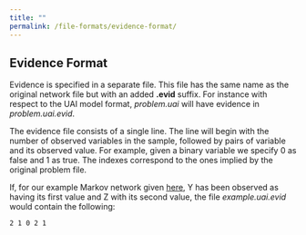 ```yaml
---
title: ""
permalink: /file-formats/evidence-format/
---
```


## Evidence Format
Evidence is specified in a separate file. This file has the same name as the original network file but with an added **.evid** suffix. For instance with respect to the UAI model format, _problem.uai_ will have evidence in _problem.uai.evid_.

The evidence file consists of a single line. The line will begin with the number of observed variables in the sample, followed by pairs of variable and its observed value. For example, given a binary variable we specify 0 as false and 1 as true. The indexes correspond to the ones implied by the original problem file.

If, for our example Markov network given [here](uaiformat.html), Y has been observed as having its first value and Z with its second value, the file _example.uai.evid_ would contain the following:

```
2 1 0 2 1
```
